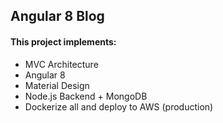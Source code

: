 ## Angular 8 Blog

#### This project implements:
* MVC Architecture
* Angular 8
* Material Design
* Node.js Backend + MongoDB
* Dockerize all and deploy to AWS (production)
